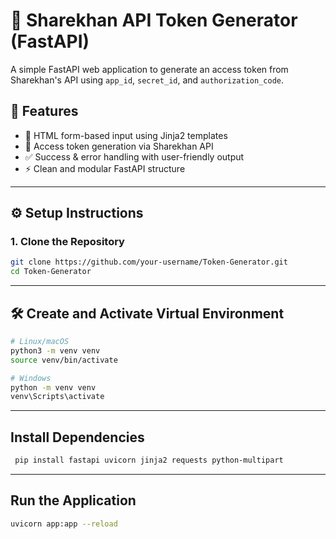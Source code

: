 # 🔐 Sharekhan API Token Generator (FastAPI)

A simple FastAPI web application to generate an access token from Sharekhan's API using `app_id`, `secret_id`, and `authorization_code`.

## 🚀 Features

- 📄 HTML form-based input using Jinja2 templates
- 🔐 Access token generation via Sharekhan API
- ✅ Success & error handling with user-friendly output
- ⚡ Clean and modular FastAPI structure

---

## ⚙️ Setup Instructions

### 1. Clone the Repository

```bash
git clone https://github.com/your-username/Token-Generator.git
cd Token-Generator
```

---

## 🛠️ Create and Activate Virtual Environment

```bash
# Linux/macOS
python3 -m venv venv
source venv/bin/activate

# Windows
python -m venv venv
venv\Scripts\activate

```
---

##  Install Dependencies
```bash
 pip install fastapi uvicorn jinja2 requests python-multipart
```

---

## Run the Application
```bash
uvicorn app:app --reload
```

